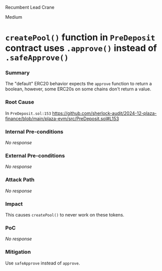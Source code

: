 Recumbent Lead Crane

Medium

# `createPool()` function in `PreDeposit` contract uses `.approve()` instead of `.safeApprove()`

### Summary

The "default" ERC20 behavior expects the `approve` function to return a boolean, however, some ERC20s on some chains don't return a value.

### Root Cause

In `PreDeposit.sol:153`
https://github.com/sherlock-audit/2024-12-plaza-finance/blob/main/plaza-evm/src/PreDeposit.sol#L153

### Internal Pre-conditions

_No response_

### External Pre-conditions

_No response_

### Attack Path

_No response_

### Impact

This causes `createPool()` to never work on these tokens.

### PoC

_No response_

### Mitigation

Use `safeApprove` instead of `approve`.